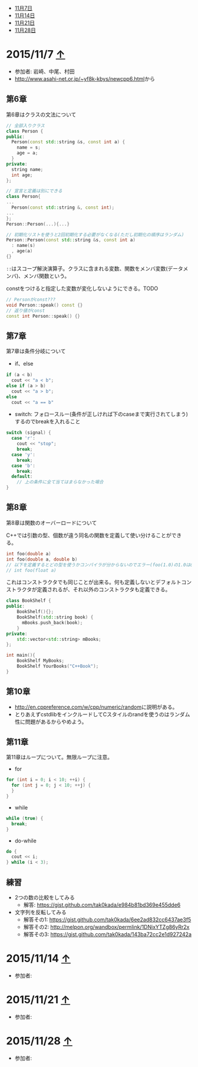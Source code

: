 <a name="top"></a>
* [11月7日](#117)
* [11月14日](#1114)
* [11月21日](#1121)
* [11月28日](#1128)

# <a name="117"></a>2015/11/7 [↑](#top)
* 参加者: 岩崎、中尾、村田
* <http://www.asahi-net.or.jp/~yf8k-kbys/newcpp6.html>から

## 第6章
第6章はクラスの文法について
```cpp
// 全部入りクラス
class Person {
public:
  Person(const std::string &s, const int a) {
    name = s;
    age = a;
  }
private:
  string name;
  int age;
};

// 宣言と定義は別にできる
class Person{
...
  Person(const std::string &, const int);
...
};
Person::Person(...){...}

// 初期化リストを使うと2回初期化する必要がなくなる(ただし初期化の順序はランダム)
Person::Person(const std::string &s, const int a)
  : name(s)
  , age(a)
{}
```
``::``はスコープ解決演算子。クラスに含まれる変数、関数をメンバ変数(データメンバ)、メンバ関数という。

constをつけると指定した変数が変化しないようにできる。TODO
```cpp
// Personがconst???
void Person::speak() const {}
// 返り値がconst
const int Person::speak() {}
```

## 第7章
第7章は条件分岐について
* if、else
```cpp
if (a < b)
  cout << "a < b";
else if (a > b)
  cout << "a > b";
else
  cout << "a == b"
```

* switch: フォロースルー(条件が正しければ下のcaseまで実行されてしまう)するのでbreakを入れること
```cpp
switch (signal) {
  case 'r':
    cout << "stop";
    break;
  case 'y':
    break;
  case 'b':
    break;
  default:
    // 上の条件に全て当てはまらなかった場合
}
```

## 第8章
第8章は関数のオーバーロードについて

C++では引数の型、個数が違う同名の関数を定義して使い分けることができる。
```cpp
int foo(double a)
int foo(double a, double b)
// 以下を定義するとどの型を使うかコンパイラが分からないのでエラー(foo(1.0)の1.0はdouble?それともfloat?)
// int foo(float a)
```

これはコンストラクタでも同じことが出来る。何も定義しないとデフォルトコンストラクタが定義されるが、それ以外のコンストラクタも定義できる。
```cpp
class BookShelf {
public:
    BookShelf(){};
    BookShelf(std::string book) {
      mBooks.push_back(book);
    }
private:
    std::vector<std::string> mBooks;
};

int main(){
    BookShelf MyBooks;
    BookShelf YourBooks("C++Book");
}
```
## 第10章
* <http://en.cppreference.com/w/cpp/numeric/random>に説明がある。
* とりあえずcstdlibをインクルードしてCスタイルのrandを使うのはランダム性に問題があるからやめよう。

## 第11章
第11章はループについて。無限ループに注意。

* for
```cpp
for (int i = 0; i < 10; ++i) {
  for (int j = 0; j < 10; ++j) {
  }
}
```
* while
```cpp
while (true) {
  break;
}
```
* do-while
```cpp
do {
  cout << i;
} while (i < 3);
```
## 練習
* 2つの数の比較をしてみる
  * 解答: <https://gist.github.com/tak0kada/e984b81bd369e455dde6>
* 文字列を反転してみる
  * 解答その1: <https://gist.github.com/tak0kada/6ee2ad832cc6437ae3f5>
  * 解答その2: <http://melpon.org/wandbox/permlink/1DNixYTZg86yRr2x>
  * 解答その3: <https://gist.github.com/tak0kada/143ba72cc2e1d927242a>

# <a name="1114"></a>2015/11/14 [↑](#top)
* 参加者:

# <a name="1121"></a>2015/11/21 [↑](#top)
* 参加者:

# <a name="1128"></a>2015/11/28 [↑](#top)
* 参加者:
